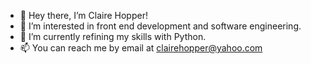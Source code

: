- 👋 Hey there, I’m Claire Hopper!
- 👀 I’m interested in front end development and software engineering.
- 🌱 I’m currently refining my skills with Python.
- 📫 You can reach me by email at clairehopper@yahoo.com

<!---
chopper92/chopper92 is a ✨ special ✨ repository because its `README.md` (this file) appears on your GitHub profile.
You can click the Preview link to take a look at your changes.
--->
